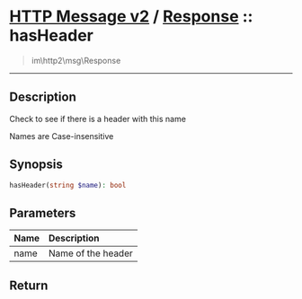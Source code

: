 # [HTTP Message v2](http2.md) / [Response](http2-Response.md) :: hasHeader
 > im\http2\msg\Response
____

## Description
Check to see if there is a header with this name

Names are Case-insensitive

## Synopsis
```php
hasHeader(string $name): bool
```

## Parameters
| Name | Description |
| :--- | :---------- |
| name | Name of the header |

## Return


